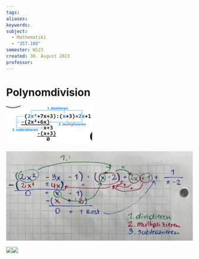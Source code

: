 ```yaml
---
tags: 
aliases: 
keywords: 
subject:
  - Mathematik1
  - "357.100"
semester: WS23
created: 30. August 2023
professor:
---
```

 

# Polynomdivision


![600](assets/Pasted%20image%2020250202130751.png)

![](../assets/Pasted%20image%2020230830161034.png)

![](Pasted%20image%2020240127140400.png)![](Pasted%20image%2020240127140714.png)